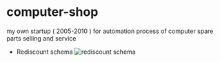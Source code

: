 # computer-shop
my own startup ( 2005-2010 ) for automation process of computer spare parts selling and service
* Rediscount schema
![rediscount schema](https://i.postimg.cc/DybfYTVs/computer-shop-rediscount.png)
